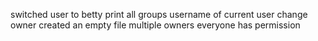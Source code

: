 switched user to betty
print all groups
username of current user
change owner
created an empty file
multiple owners
everyone has permission
